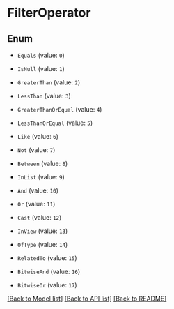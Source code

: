 # FilterOperator


## Enum

* `Equals` (value: `0`)

* `IsNull` (value: `1`)

* `GreaterThan` (value: `2`)

* `LessThan` (value: `3`)

* `GreaterThanOrEqual` (value: `4`)

* `LessThanOrEqual` (value: `5`)

* `Like` (value: `6`)

* `Not` (value: `7`)

* `Between` (value: `8`)

* `InList` (value: `9`)

* `And` (value: `10`)

* `Or` (value: `11`)

* `Cast` (value: `12`)

* `InView` (value: `13`)

* `OfType` (value: `14`)

* `RelatedTo` (value: `15`)

* `BitwiseAnd` (value: `16`)

* `BitwiseOr` (value: `17`)

[[Back to Model list]](../README.md#documentation-for-models) [[Back to API list]](../README.md#documentation-for-api-endpoints) [[Back to README]](../README.md)


